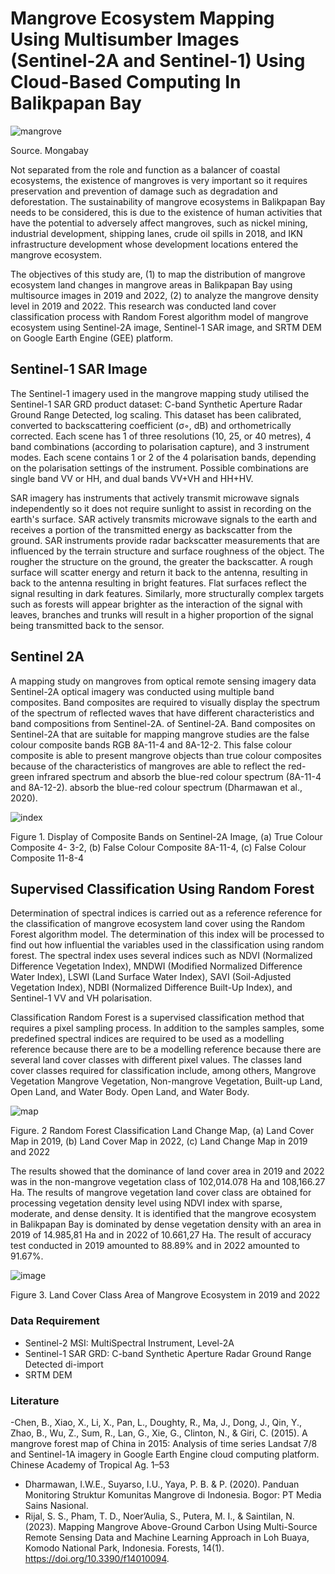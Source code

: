 # Mangrove Ecosystem Mapping Using Multisumber Images (Sentinel-2A and Sentinel-1) Using Cloud-Based Computing In Balikpapan Bay

![mangrove](https://github.com/aldearizka99/MangroveIKN/assets/57086261/22361bc2-b8db-4074-ac89-82551f67b53a)


Source. Mongabay

Not separated from the role and function as a balancer of coastal ecosystems, the existence of mangroves is very important so it requires preservation and prevention of damage such as degradation and deforestation. The sustainability of mangrove ecosystems in Balikpapan Bay needs to be considered, this is due to the existence of human activities that have the potential to adversely affect mangroves, such as nickel mining, industrial development, shipping lanes, crude oil spills in 2018, and IKN infrastructure development whose development locations entered the mangrove ecosystem. 

The objectives of this study are, (1) to map the distribution of mangrove ecosystem land changes in mangrove areas in Balikpapan Bay using multisource images in 2019 and 2022, (2) to analyze the mangrove density level in 2019 and 2022. 
This research was conducted land cover classification process with Random Forest algorithm model of mangrove ecosystem using Sentinel-2A image, Sentinel-1 SAR image, and SRTM DEM on Google Earth Engine (GEE) platform.

## Sentinel-1 SAR Image
The Sentinel-1 imagery used in the mangrove mapping study utilised the Sentinel-1 SAR GRD product dataset: C-band Synthetic Aperture Radar Ground Range Detected, log scaling. This dataset has been calibrated, converted to backscattering coefficient (σ◦, dB) and orthometrically corrected. Each scene has 1 of three resolutions (10, 25, or 40 metres), 4 band combinations (according to polarisation capture), and 3 instrument modes. Each scene contains 1 or 2 of the 4 polarisation bands, depending on the polarisation settings of the instrument. Possible combinations are single band VV or HH, and dual bands VV+VH and HH+HV.

SAR imagery has instruments that actively transmit microwave signals independently so it does not require sunlight to assist in recording on the earth's surface. SAR actively transmits microwave signals to the earth and receives a portion of the transmitted energy as backscatter from the ground.
SAR instruments provide radar backscatter measurements that are influenced by the terrain structure and surface roughness of the object. The rougher the structure on the ground, the greater the backscatter. A rough surface will scatter energy and return it back to the antenna, resulting in back to the antenna resulting in bright features. Flat surfaces reflect the signal resulting in dark features. Similarly, more structurally complex targets such as forests will appear brighter as the interaction of the signal with leaves, branches and trunks will result in a higher proportion of the signal being transmitted back to the sensor.

## Sentinel 2A
A mapping study on mangroves from optical remote sensing imagery data Sentinel-2A optical imagery was conducted using multiple band composites. Band composites are required to visually display the spectrum of the spectrum of reflected waves that have different characteristics and band compositions from Sentinel-2A. of Sentinel-2A. Band composites on Sentinel-2A that are suitable for mapping mangrove studies are the false colour composite bands RGB 8A-11-4 and 8A-12-2. This false colour composite is able to present mangrove objects than true colour composites because of the characteristics of mangroves are able to reflect the red-green infrared spectrum and absorb the blue-red colour spectrum (8A-11-4 and 8A-12-2). absorb the blue-red colour spectrum (Dharmawan et al., 2020).

![index](https://github.com/aldearizka99/MangroveIKN/assets/57086261/366000b5-57a1-41f2-8584-8225dd4068cb)

Figure 1. Display of Composite Bands on Sentinel-2A Image, (a) True Colour Composite 4- 3-2, (b) False Colour Composite 8A-11-4, (c) False Colour Composite 11-8-4 

## Supervised Classification Using Random Forest 

Determination of spectral indices is carried out as a reference reference for the classification of mangrove ecosystem land cover using the Random Forest algorithm model. The determination of this index will be processed to find out how influential the variables used in the classification using random forest. The spectral index uses several indices such as NDVI (Normalized Difference Vegetation Index), MNDWI (Modified Normalized Difference Water Index), LSWI (Land Surface Water Index), SAVI (Soil-Adjusted Vegetation Index), NDBI (Normalized Difference Built-Up Index), and Sentinel-1 VV and VH polarisation.

Classification Random Forest is a supervised classification method that requires a pixel sampling process. In addition to the samples samples, some predefined spectral indices are required to be used as a modelling reference because there are to be a modelling reference because there are several land cover classes with different pixel values. The classes land cover classes required for classification include, among others, Mangrove Vegetation Mangrove Vegetation, Non-mangrove Vegetation, Built-up Land, Open Land, and Water Body. Open Land, and Water Body.

![map](https://github.com/aldearizka99/MangroveIKN/assets/57086261/ad25fd89-89d1-406a-8884-d204bd56a2ab)

Figure. 2 Random Forest Classification Land Change Map, (a) Land Cover Map in 2019, (b) Land Cover Map in 2022, (c) Land Change Map in 2019 and 2022

The results showed that the dominance of land cover area in 2019 and 2022 was in the non-mangrove vegetation class of 102,014.078 Ha and 108,166.27 Ha. The results of mangrove vegetation land cover class are obtained for processing vegetation density level using NDVI index with sparse, moderate, and dense density. It is identified that the mangrove ecosystem in Balikpapan Bay is dominated by dense vegetation density with an area in 2019 of 14.985,81 Ha and in 2022 of 10.661,27 Ha. The result of accuracy test conducted in 2019 amounted to 88.89% and in 2022 amounted to 91.67%.

![image](https://github.com/aldearizka99/MangroveIKN/assets/57086261/f6daf677-0733-40e2-982b-ec1ab61d4424)

Figure 3. Land Cover Class Area of Mangrove Ecosystem in 2019 and 2022

### Data Requirement
- Sentinel-2 MSI: MultiSpectral Instrument, Level-2A
- Sentinel-1 SAR GRD: C-band Synthetic Aperture Radar Ground Range Detected di-import
- SRTM DEM

### Literature
-Chen, B., Xiao, X., Li, X., Pan, L., Doughty, R., Ma, J., Dong, J., Qin, Y., Zhao, B., Wu, Z., Sum, R., Lan, G., Xie, G., Clinton, N., & Giri, C. (2015). A mangrove forest map of China in 2015: Analysis of time series Landsat 7/8 and Sentinel-1A imagery in Google Earth Engine cloud computing platform. Chinese Academy of Tropical Ag. 1–53
- Dharmawan, I.W.E., Suyarso, I.U., Yaya, P. B. & P. (2020). Panduan Monitoring Struktur Komunitas Mangrove di Indonesia. Bogor: PT Media Sains Nasional.
- Rijal, S. S., Pham, T. D., Noer’Aulia, S., Putera, M. I., & Saintilan, N. (2023). Mapping Mangrove Above-Ground Carbon Using Multi-Source Remote Sensing Data and Machine Learning Approach in Loh Buaya, Komodo National Park, Indonesia. Forests, 14(1). https://doi.org/10.3390/f14010094.
